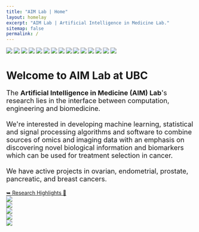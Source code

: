 ```yaml
---
title: "AIM Lab | Home"
layout: homelay
excerpt: "AIM Lab | Artificial Intelligence in Medicine Lab."
sitemap: false
permalink: /
---
```


<div class="front-effect-container">
    <div class="arrow-container">
        <div class="arrow"></div>
    </div>
    <img class="image" data-index="0" data-status="inactive" src="../img/front_effect/OvCa-Zoom.jpg" />
    <img class="image" data-index="1" data-status="inactive" src="../img/front_effect/OvCa-Zoom7.jpg" />
    <img class="image" data-index="2" data-status="inactive" src="../img/front_effect/OvCa-Zoom6.jpg" />
    <img class="image" data-index="3" data-status="inactive" src="../img/front_effect/OvCa-Zoom8.jpg" />
    <img class="image" data-index="4" data-status="inactive" src="../img/front_effect/OvCa-Zoom12.jpg" />
    <img class="image" data-index="5" data-status="inactive" src="../img/front_effect/OvCa-Zoom9.jpg" />
    <img class="image" data-index="6" data-status="inactive" src="../img/front_effect/OvCa-Zoom13.jpg" />
    <img class="image" data-index="7" data-status="inactive" src="../img/front_effect/OvCa-Zoom15.jpg" />
    <img class="image" data-index="8" data-status="inactive" src="../img/front_effect/OvCa-Zoom3.jpg" />
    <img class="image" data-index="9" data-status="inactive" src="../img/front_effect/OvCa-Zoom11.jpg" />
    <img class="image" data-index="10" data-status="inactive" src="../img/front_effect/OvCa-Zoom10.jpg" />
    <img class="image" data-index="11" data-status="inactive" src="../img/front_effect/OvCa-Zoom4.jpg" />
    <img class="image" data-index="12" data-status="inactive" src="../img/front_effect/OvCa-Zoom2.jpg" />
    <img class="image" data-index="13" data-status="inactive" src="../img/front_effect/OvCa-Zoom14.jpg" />
    <img class="image" data-index="14" data-status="inactive" src="../img/front_effect/OvCa-Zoom5.jpg" />
</div>

<div>
    <div class="container-fluid front-textbox">
        <div class="section">
            <div>
                <h1 class="title"><b>Welcome to AIM Lab at UBC</b></h1>
                <p style="font-size: 18px">
                The <b>Artificial Intelligence in Medicine (AIM) Lab</b>'s research lies in the interface between computation, engineering and biomedicine.
                <br><br>
                We're interested in developing machine learning, statistical and signal processing algorithms and software to combine sources of omics and imaging data with an emphasis on discovering novel biological information and biomarkers which can be used for treatment selection in cancer.
                <br><br>
                We have active projects in ovarian, endometrial, prostate, pancreatic, and breast cancers.
                </p>
            </div>
        </div>
    </div>
    <div class="front-banner"><a href="/projects" class="btn front-btn">➥ Research Highlights 📝</a>
    </div>
    <div class="front-image-container">
        <div class="swiper">
                <div class="swiper-wrapper">
                    <div class="swiper-slide">
                        <img class="front-image" src="../img/Meetup1.jpg"/>
                    </div>
                    <div class="swiper-slide">
                        <img class="front-image" src="../img/Meetup2.jpg"/>
                    </div>
                    <div class="swiper-slide">
                        <img class="front-image" src="../img/Meetup3.jpg"/>
                    </div>
                    <div class="swiper-slide">
                        <img class="front-image" src="../img/Meetup4.jpg"/>
                    </div>
                    <div class="swiper-slide">
                        <img class="front-image" src="../img/Meetup5.JPG"/>
                    </div>
                </div>
            <div class="swiper-pagination"></div>
            <div class="swiper-button-prev"></div>
            <div class="swiper-button-next"></div>
            <div class="swiper-scrollbar"></div>
        </div>
    </div>
</div>
